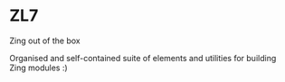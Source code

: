 # ZL7

Zing out of the box

Organised and self-contained suite of elements and utilities for building Zing modules :)
